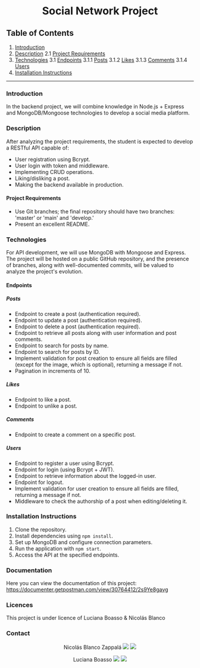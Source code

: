 <h1 align="center">Social Network Project</h1>

## Table of Contents
1. [Introduction](#introduction)
2. [Description](#description)
    2.1 [Project Requirements](#project-requirements)
3. [Technologies](#technologies)
    3.1 [Endpoints](#endpoints)
        3.1.1 [Posts](#posts)
        3.1.2 [Likes](#likes)
        3.1.3 [Comments](#comments)
        3.1.4 [Users](#users)
4. [Installation Instructions](#installation-instructions)

---

### Introduction<a name="introduction"></a>

In the backend project, we will combine knowledge in Node.js + Express and MongoDB/Mongoose technologies to develop a social media platform.

### Description<a name="description"></a>

After analyzing the project requirements, the student is expected to develop a RESTful API capable of:

- User registration using Bcrypt.
- User login with token and middleware.
- Implementing CRUD operations.
- Liking/disliking a post.
- Making the backend available in production.

#### Project Requirements<a name="project-requirements"></a>

- Use Git branches; the final repository should have two branches: 'master' or 'main' and 'develop.'
- Present an excellent README.

### Technologies<a name="technologies"></a>

For API development, we will use MongoDB with Mongoose and Express. The project will be hosted on a public GitHub repository, and the presence of branches, along with well-documented commits, will be valued to analyze the project's evolution.

#### Endpoints<a name="endpoints"></a>

##### Posts<a name="posts"></a>

- Endpoint to create a post (authentication required).
- Endpoint to update a post (authentication required).
- Endpoint to delete a post (authentication required).
- Endpoint to retrieve all posts along with user information and post comments.
- Endpoint to search for posts by name.
- Endpoint to search for posts by ID.
- Implement validation for post creation to ensure all fields are filled (except for the image, which is optional), returning a message if not.
- Pagination in increments of 10.
  
##### Likes<a name="likes"></a>

- Endpoint to like a post.
- Endpoint to unlike a post.

##### Comments<a name="comments"></a>

- Endpoint to create a comment on a specific post.

##### Users<a name="users"></a>

- Endpoint to register a user using Bcrypt.
- Endpoint for login (using Bcrypt + JWT).
- Endpoint to retrieve information about the logged-in user.
- Endpoint for logout.
- Implement validation for user creation to ensure all fields are filled, returning a message if not.
- Middleware to check the authorship of a post when editing/deleting it.

### Installation Instructions<a name="installation-instructions"></a>

1. Clone the repository.
2. Install dependencies using `npm install`.
3. Set up MongoDB and configure connection parameters.
4. Run the application with `npm start`.
5. Access the API at the specified endpoints.

### Documentation

Here you can view the documentation of this project: https://documenter.getpostman.com/view/30764412/2s9Ye8gavg

### Licences

This project is under licence of Luciana Boasso & Nicolás Blanco

### Contact
<p display="flex" align="center" justify-content="center">
 Nicolás Blanco Zappalá
<a href = "nblancozappala@gmail.com"><img src="https://img.shields.io/badge/-Gmail-%23333?style=for-the-badge&logo=gmail&logoColor=white" target="_blank"></a>
    <a href="https://www.linkedin.com/in/nblancoz" target="_blank"><img src="https://img.shields.io/badge/-LinkedIn-%230077B5?style=for-the-badge&logo=linkedin&logoColor=white" target="_blank"></a> 
</p>

<p display="flex" align="center" justify-content="center">
 Luciana Boasso
<a href = "luboasso16@gmail.com"><img src="https://img.shields.io/badge/-Gmail-%23333?style=for-the-badge&logo=gmail&logoColor=white" target="_blank"></a>
    <a href="https://www.linkedin.com/in/luboasso" target="_blank"><img src="https://img.shields.io/badge/-LinkedIn-%230077B5?style=for-the-badge&logo=linkedin&logoColor=white" target="_blank"></a> 
</p>